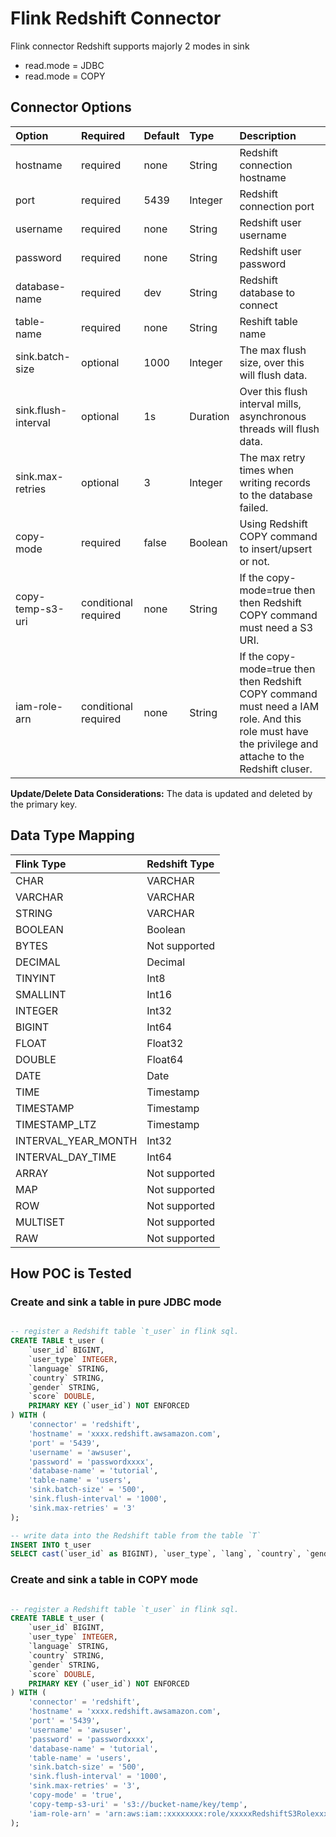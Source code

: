 # Flink Redshift Connector

Flink connector Redshift supports majorly 2 modes in sink
- read.mode = JDBC 
- read.mode = COPY

## Connector Options
| Option | Required | Default  | Type | Description |
|:-------|:---------|:---------|:-----|:------------|
 hostname | required | none | String | Redshift connection hostname
 port | required | 5439 | Integer | Redshift connection port
 username | required | none | String | Redshift user username
 password | required | none | String | Redshift user password
 database-name | required | dev | String | Redshift database to connect
 table-name | required | none | String | Reshift table name
 sink.batch-size | optional | 1000 | Integer | The max flush size, over this will flush data.
 sink.flush-interval | optional | 1s | Duration | Over this flush interval mills, asynchronous threads will flush data.
 sink.max-retries | optional | 3 | Integer | The max retry times when writing records to the database failed.
 copy-mode | required | false | Boolean | Using Redshift COPY command to insert/upsert or not.
 copy-temp-s3-uri | conditional required | none | String | If the copy-mode=true then then Redshift COPY command must need a S3 URI.
 iam-role-arn | conditional required | none | String | If the copy-mode=true then then Redshift COPY command must need a IAM role. And this role must have the privilege and attache to the Redshift cluser.

**Update/Delete Data Considerations:**
The data is updated and deleted by the primary key.

## Data Type Mapping

| Flink Type          | Redshift Type                                         |
|:--------------------|:--------------------------------------------------------|
| CHAR                | VARCHAR                                                  |
| VARCHAR             | VARCHAR                                      |
| STRING              | VARCHAR                                          |
| BOOLEAN             | Boolean                                                   |
| BYTES               | Not supported                                             |
| DECIMAL             | Decimal   |
| TINYINT             | Int8                                                    |
| SMALLINT            | Int16                                           |
| INTEGER             | Int32                             |
| BIGINT              | Int64                                      |
| FLOAT               | Float32                                                 |
| DOUBLE              | Float64                                                 |
| DATE                | Date                                                    |
| TIME                | Timestamp                                                |
| TIMESTAMP           | Timestamp                                                |
| TIMESTAMP_LTZ       | Timestamp                                                |
| INTERVAL_YEAR_MONTH | Int32                                                   |
| INTERVAL_DAY_TIME   | Int64                                                   |
| ARRAY               | Not supported                                                   |
| MAP                 | Not supported                                                     |
| ROW                 | Not supported                                           |
| MULTISET            | Not supported                                           |
| RAW                 | Not supported                                           |



## How POC is Tested

### Create and sink a table in pure JDBC mode

```SQL

-- register a Redshift table `t_user` in flink sql.
CREATE TABLE t_user (
    `user_id` BIGINT,
    `user_type` INTEGER,
    `language` STRING,
    `country` STRING,
    `gender` STRING,
    `score` DOUBLE,
    PRIMARY KEY (`user_id`) NOT ENFORCED
) WITH (
    'connector' = 'redshift',
    'hostname' = 'xxxx.redshift.awsamazon.com',
    'port' = '5439',
    'username' = 'awsuser',
    'password' = 'passwordxxxx',
    'database-name' = 'tutorial',
    'table-name' = 'users',
    'sink.batch-size' = '500',
    'sink.flush-interval' = '1000',
    'sink.max-retries' = '3'
);

-- write data into the Redshift table from the table `T`
INSERT INTO t_user
SELECT cast(`user_id` as BIGINT), `user_type`, `lang`, `country`, `gender`, `score`) FROM T;

```

### Create and sink a table in COPY mode

```SQL

-- register a Redshift table `t_user` in flink sql.
CREATE TABLE t_user (
    `user_id` BIGINT,
    `user_type` INTEGER,
    `language` STRING,
    `country` STRING,
    `gender` STRING,
    `score` DOUBLE,
    PRIMARY KEY (`user_id`) NOT ENFORCED
) WITH (
    'connector' = 'redshift',
    'hostname' = 'xxxx.redshift.awsamazon.com',
    'port' = '5439',
    'username' = 'awsuser',
    'password' = 'passwordxxxx',
    'database-name' = 'tutorial',
    'table-name' = 'users',
    'sink.batch-size' = '500',
    'sink.flush-interval' = '1000',
    'sink.max-retries' = '3',
    'copy-mode' = 'true',
    'copy-temp-s3-uri' = 's3://bucket-name/key/temp',
    'iam-role-arn' = 'arn:aws:iam::xxxxxxxx:role/xxxxxRedshiftS3Rolexxxxx'
);
```
